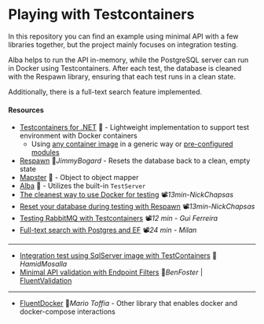 # Playing with Testcontainers
In this repository you can find an example using minimal API with a few libraries together, but the project mainly focuses on integration testing.

Alba helps to run the API in-memory, while the PostgreSQL server can run in Docker using Testcontainers. After each test, the database is cleaned with the Respawn library, ensuring that each test runs in a clean state.

Additionally, there is a full-text search feature implemented.

#### Resources

- [Testcontainers for .NET](https://dotnet.testcontainers.org/) 📓 - Lightweight implementation to support test environment with Docker containers
  - Using [any container image](https://dotnet.testcontainers.org/api/create_docker_container) in a generic way or [pre-configured modules](https://dotnet.testcontainers.org/modules)
- [Respawn](https://github.com/jbogard/Respawn) 👤*JimmyBogard* - Resets the database back to a clean, empty state
- [Mapster](https://github.com/MapsterMapper/Mapster) 👤 - Object to object mapper
- [Alba](https://jasperfx.github.io/alba) 📓 - Utilizes the built-in `TestServer`
- [The cleanest way to use Docker for testing](https://youtu.be/8IRNC7qZBmk) 📽️*13min-NickChapsas*
- [Reset your database during testing with Respawn](https://youtu.be/E4TeWBFzcCw) 📽️*13min-NickChapsas*
- [Testing RabbitMQ with Testcontainers](https://youtu.be/DMs3ZuakHGA) 📽️*12 min - Gui Ferreira*
- [Full-text search with Postgres and EF](https://youtu.be/NPduWiPzhpE) 📽️*24 min - Milan*
---
- [Integration test using SqlServer image with TestContainers](https://hamidmosalla.com/2022/09/10/integration-test-in-asp-net-core-6-using-sqlserver-image-and-testcontainers) 📓*HamidMosalla*
- [Minimal API validation with Endpoint Filters](https://benfoster.io/blog/minimal-api-validation-endpoint-filters) 📓*BenFoster* | [FluentValidation](https://docs.fluentvalidation.net)
---

- [FluentDocker](https://github.com/mariotoffia/FluentDocker) 👤*Mario Toffia* - Other library that enables docker and docker-compose interactions
